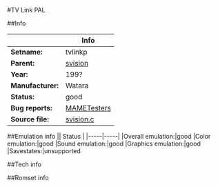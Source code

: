 #TV Link PAL

##Info

||Info|
|-----|-----|
|**Setname:**|tvlinkp
|**Parent:**|[svision](svision.md)
|**Year:**|199?
|**Manufacturer:**|Watara
|**Status:**|good
|**Bug reports:**|[MAMETesters](http://mametesters.org/view_all_set.php?type=1&temporary=y&search=svision.c)
|**Source file:**|[svision.c](https://github.com/mamedev/mame/blob/master/src/mess/drivers/svision.c)

##Emulation info
|| Status |
|-----|-----|
|Overall emulation:|good
|Color emulation:|good
|Sound emulation:|good
|Graphics emulation:|good
|Savestates:|unsupported

##Tech info

##Romset info

<!--- START OF EDITED COMMENT DO NOT TOUCH TEXT ABOVE-->
